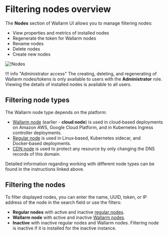 # Filtering nodes overview

The **Nodes** section of Wallarm UI allows you to manage filtering nodes:

* View properties and metrics of installed nodes
* Regenerate the token for Wallarm nodes
* Rename nodes
* Delete nodes
* Create new nodes

![!Nodes](../../images/user-guides/nodes/table-nodes.png)

!!! info "Administrator access"
    The creating, deleting, and regenerating of Wallarm nodes/tokens is only available to users with the **Administrator** role. Viewing the details of installed nodes is available to all users.

## Filtering node types

The Wallarm node type depends on the platform:

* [Wallarm node](cloud-node.md) (earlier - **cloud node**) is used in cloud‑based deployments on Amazon AWS, Google Cloud Platform, and in Kubernetes Ingress controller deployments.
* [Regular node](regular-node.md) is used in Linux‑based, Kubernetes sidecar, and Docker‑based deployments.
* [CDN node](cdn-node.md) is used to protect any resource by only changing the DNS records of this domain.

Detailed information regarding working with different node types can be found in the instructions linked above. 

## Filtering the nodes

To filter displayed nodes, you can enter the name, UUID, token, or IP address of the node in the search field or use the filters:

* **Regular nodes** with active and inactive [regular nodes](regular-node.md).
* **Wallarm node** with active and inactive [Wallarm nodes](cloud-node.md).
* **Inactive** with inactive regular nodes and Wallarm nodes. Filtering node is inactive if it is installed for the inactive instance.
